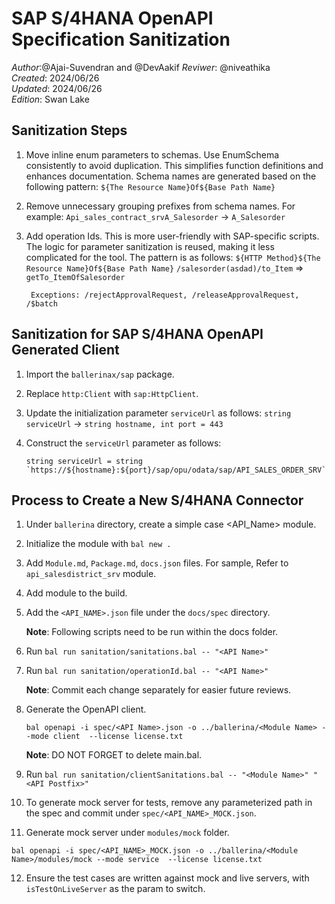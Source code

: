 # SAP S/4HANA OpenAPI Specification Sanitization

_Author_:@Ajai-Suvendran and @DevAakif
_Reviwer_: @niveathika \
_Created_: 2024/06/26 \
_Updated_: 2024/06/26 \
_Edition_: Swan Lake  

## Sanitization Steps

1. Move inline enum parameters to schemas. Use EnumSchema consistently to avoid duplication. This simplifies function definitions and enhances documentation. Schema names
   are generated based on the following pattern:
   `${The Resource Name}Of${Base Path Name}`

2. Remove unnecessary grouping prefixes from schema names. For example:
   `Api_sales_contract_srvA_Salesorder` -> `A_Salesorder`

3. Add operation Ids. This is more user-friendly with SAP-specific scripts. The logic for parameter sanitization is
   reused, making it less complicated for the tool. The pattern is as follows:
   `${HTTP Method}${The Resource Name}Of${Base Path Name}`
   `/salesorder(asdad)/to_Item` => `getTo_ItemOfSalesorder`

        Exceptions: /rejectApprovalRequest, /releaseApprovalRequest, /$batch

## Sanitization for SAP S/4HANA OpenAPI Generated Client

1. Import the `ballerinax/sap` package.

2. Replace `http:Client` with `sap:HttpClient`.

3. Update the initialization parameter `serviceUrl` as follows:
   `string serviceUrl` -> `string hostname, int port = 443`

4. Construct the `serviceUrl` parameter as follows:
   ```
   string serviceUrl = string `https://${hostname}:${port}/sap/opu/odata/sap/API_SALES_ORDER_SRV`;
   ```

## Process to Create a New S/4HANA Connector

1. Under `ballerina` directory, create a simple case <API_Name> module.

2. Initialize the module with `bal new .`

3. Add `Module.md`, `Package.md`, `docs.json` files. For sample, Refer to `api_salesdistrict_srv` module.

4. Add module to the build.

5. Add the `<API_NAME>.json` file under the `docs/spec` directory.

   **Note**: Following scripts need to be run within the docs folder.

6. Run `bal run sanitation/sanitations.bal -- "<API Name>"`

7. Run `bal run sanitation/operationId.bal -- "<API Name>"`

   **Note**: Commit each change separately for easier future reviews.

8. Generate the OpenAPI client.

    ```ballerina
    bal openapi -i spec/<API Name>.json -o ../ballerina/<Module Name> --mode client  --license license.txt
    ```
   **Note**: DO NOT FORGET to delete main.bal.

9. Run `bal run sanitation/clientSanitations.bal -- "<Module Name>" "<API Postfix>"`

10. To generate mock server for tests, remove any parameterized path in the spec and commit
    under `spec/<API_NAME>_MOCK.json`.

11. Generate mock server under `modules/mock` folder.

```ballerina
bal openapi -i spec/<API_NAME>_MOCK.json -o ../ballerina/<Module Name>/modules/mock --mode service  --license license.txt
```

12. Ensure the test cases are written against mock and live servers, with `isTestOnLiveServer` as the param to switch. 
